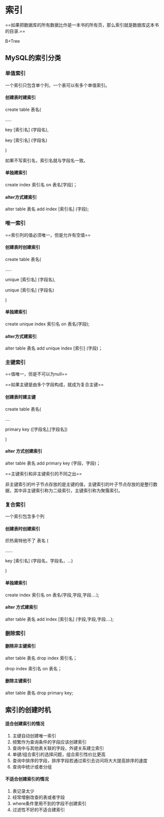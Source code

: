 # 索引

==如果把数据库的所有数据比作是一本书的所有页，那么索引就是数据库这本书的目录.==







B+Tree

## MySQL的索引分类

### 单值索引

一个索引只包含单个列，一个表可以有多个单值索引。

#### 创建表时建索引

create table 表名(

.....

key [索引名] (字段名),

key [索引名] (字段名)

)

如果不写索引名，索引名就与字段名一致。



#### 单独建索引

create index 索引名 on 表名[字段]；





#### alter方式建索引



alter table 表名 add index [索引名] (字段);





### 唯一索引

==索引列的值必须唯一，但是允许有空值==



#### 创建表时创建索引



create table 表名(

.....

unique [索引名] (字段名),

unique [索引名] (字段名)

)

#### 单独建索引

create unique index 索引名 on 表名(字段);



#### alter方式建索引

alter table 表名 add unique index [索引] (字段)；







### 主键索引

==值唯一，但是不可以为null==



==如果主键是由多个字段构成，就成为复合主键==



#### 创建表时建主键

create table 表名(

....

primary key ([字段名],[字段名])

)





#### alter 方式创建索引

alter table 表名 add primary key (字段，字段)；



==主键索引和非主键索引的不同之出==

非主键索引的叶子节点存放的是主键的值，主键索引的叶子节点存放的是整行数据，其中非主键索引称为二级索引，主键索引称为聚簇索引。



### 复合索引

一个索引包含多个列



#### 创建表时创建索引

炽热奥特他不了 表名 (

......

key [索引名] (字段名，字段名，...)

)



#### 单独建索引

create index 索引名 on 表名(字段,字段,字段....);



#### alter 方式建索引

alter table 表名 add index [索引名] (字段,字段,字段....);



### 删除索引

#### 删除非主键索引

alter table 表名 drop index 索引名；



drop index 索引名 on 表名；



#### 删除主键索引

alter table 表名 drop primary key;





## 索引的创建时机



#### 适合创建索引的情况



1. 主键自动创建唯一索引
2. 频繁作为查询条件的字段应该创建索引
3. 查询中与其他表关联的字段，外键关系建立索引
4. 单键/组合索引的选择问题，组合索引性价比更高
5. 查询中排序的字段，排序字段若通过索引去访问将大大提高排序的速度
6. 查询中统计或者分组





#### 不适合创建索引的情况

1. 表记录太少
2. 经常增删改查的表或者字段
3. where条件里用不到的字段不创建索引
4. 过滤性不好的不适合建索引




